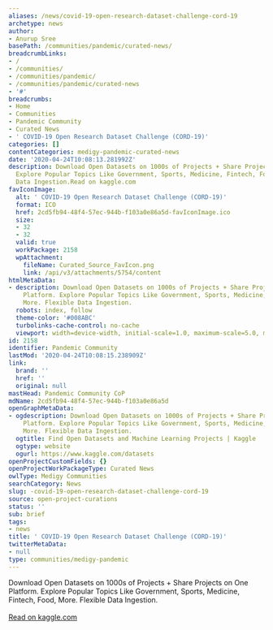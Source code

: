 ```yaml
---
aliases: /news/covid-19-open-research-dataset-challenge-cord-19
archetype: news
author:
- Anurup Sree
basePath: /communities/pandemic/curated-news/
breadcrumbLinks:
- /
- /communities/
- /communities/pandemic/
- /communities/pandemic/curated-news
- '#'
breadcrumbs:
- Home
- Communities
- Pandemic Community
- Curated News
- ' COVID-19 Open Research Dataset Challenge (CORD-19)'
categories: []
contentCategories: medigy-pandemic-curated-news
date: '2020-04-24T10:08:13.281992Z'
description: Download Open Datasets on 1000s of Projects + Share Projects on One Platform.
  Explore Popular Topics Like Government, Sports, Medicine, Fintech, Food, More. Flexible
  Data Ingestion.Read on kaggle.com
favIconImage:
  alt: ' COVID-19 Open Research Dataset Challenge (CORD-19)'
  format: ICO
  href: 2cd5fb94-48f4-57ec-944b-f103a0e86a5d-favIconImage.ico
  size:
  - 32
  - 32
  valid: true
  workPackage: 2158
  wpAttachment:
    fileName: Curated_Source_FavIcon.png
    link: /api/v3/attachments/5754/content
htmlMetaData:
- description: Download Open Datasets on 1000s of Projects + Share Projects on One
    Platform. Explore Popular Topics Like Government, Sports, Medicine, Fintech, Food,
    More. Flexible Data Ingestion.
  robots: index, follow
  theme-color: '#008ABC'
  turbolinks-cache-control: no-cache
  viewport: width=device-width, initial-scale=1.0, maximum-scale=5.0, minimum-scale=1.0
id: 2158
identifier: Pandemic Community
lastMod: '2020-04-24T10:08:15.238909Z'
link:
  brand: ''
  href: ''
  original: null
mastHead: Pandemic Community CoP
mdName: 2cd5fb94-48f4-57ec-944b-f103a0e86a5d
openGraphMetaData:
- ogdescription: Download Open Datasets on 1000s of Projects + Share Projects on One
    Platform. Explore Popular Topics Like Government, Sports, Medicine, Fintech, Food,
    More. Flexible Data Ingestion.
  ogtitle: Find Open Datasets and Machine Learning Projects | Kaggle
  ogtype: website
  ogurl: https://www.kaggle.com/datasets
openProjectCustomFields: {}
openProjectWorkPackageType: Curated News
owlType: Medigy Communities
searchCategory: News
slug: -covid-19-open-research-dataset-challenge-cord-19
source: open-project-curations
status: ''
sub: brief
tags:
- news
title: ' COVID-19 Open Research Dataset Challenge (CORD-19)'
twitterMetaData:
- null
type: communities/medigy-pandemic
---
```


Download Open Datasets on 1000s of Projects + Share Projects on One Platform. Explore Popular Topics Like Government, Sports, Medicine, Fintech, Food, More. Flexible Data Ingestion.<br><br><a target="_blank" href=https://www.kaggle.com/datasets>Read on kaggle.com</a>